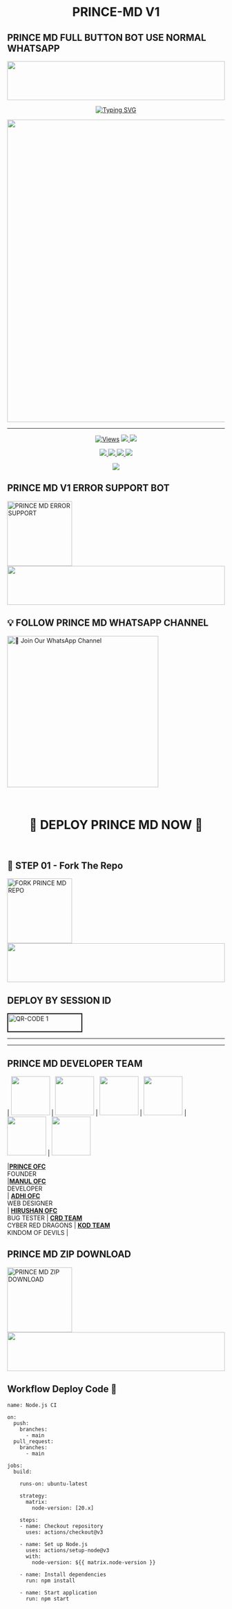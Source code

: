 
<h1 align="center">PRINCE-MD V1</h1>

## PRINCE MD FULL BUTTON BOT USE NORMAL WHATSAPP 

<img src="https://i.imgur.com/dBaSKWF.gif" height="90" width="100%">

<p align="center">
<a href="https://git.io/typing-svg"><img src="https://readme-typing-svg.demolab.com?font=Fira+Code&weight=700&size=33&pause=1000&color=5513F7&width=435&lines=PRINCE+MD+WHATSAPP+BOT" alt="Typing SVG" /></a>
</p>
<p align="center">
<a href="https://github.com/Armashahzan">
    <img src="https://files.catbox.moe/2hw5lq.jpg"  width="700px">
</a>
<hr>


<p align="center">

  <a href="https://github.com/Armashahzan/PRINCE-MD_V1">
    <img src="https://hits.seeyoufarm.com/api/count/incr/badge.svg?url=https%3A%2F%2Fgithub.com%2FVajiraTech%2FVAJIRA_MD&count_bg=%2379C83D&title_bg=%23555555&icon=gitpod.svg&icon_color=%23E7E7E7&title=Views&edge_flat=false" alt="Views"/></a>
  
  </a>
  <a href="https://github.com/Armashahzan/PRINCE-MD_V1/fork">
    <img src="https://img.shields.io/github/forks/VajiraTech/VAJIRA_MD?label=Fork&style=social">
    
  </a>
  <a href="https://github.com/Armashahzan/PRINCE-MD_V1/stargazers">
    <img src="https://img.shields.io/github/stars/VajiraTech/VAJIRA_MD?style=social">
  </a>
</p>

<p align="center">
  <a href="https://github.com/Armashahzan/PRINCE-MD_V1">
    <img src="https://img.shields.io/github/repo-size/VajiraTech/VAJIRA_MD?color=purple&label=Repo%20Size&style=plastic">

  </a>
  <a href="">
    <img src="https://img.shields.io/github/license/VajiraTech/VAJIRA_MD?color=purple&label=License&style=plastic">

  </a>
  <a href="https://github.com/Armashahzan/PRINCE-MD_V1">
    <img src="https://img.shields.io/github/languages/top/VajiraTech/VAJIRA_MD?color=purple&label=Javascript&style=plastic">

  </a>
  <a href="https://github.com/Armashahzan/PRINCE-MD_V1">
    <img src="https://img.shields.io/static/v1?label=Author&message=Prince%20ofc&color=purple&style=plastic">

  </a>
  </p>
 <p align="center">
  <a href="https://github.com/Armashahzan/PRINCE-MD_V1">
    <img src="https://img.shields.io/badge/OUR%20%20%20TEAM-CRD%20OFFICIAL%20(CRD)-purple&style=plastic">

  </a>
</p>



## PRINCE MD V1 ERROR SUPPORT BOT

<a href="https://goto.now/3NtN2"><img src="" alt="PRINCE MD ERROR SUPPORT" width="150"></a>
</br>
<img src="https://i.imgur.com/dBaSKWF.gif" height="90" width="100%">
<br>



## 💡 FOLLOW PRINCE MD WHATSAPP CHANNEL

<a href="https://whatsapp.com/channel/0029VaxOi76K5cDJkV9UYR0Q"><img src="https://img.shields.io/badge/Join%20Our%20WhatsApp%20Channel-blue" alt="📎 Join Our WhatsApp Channel" width="350"></a>

<br>

<div align="center">
 
  <h1>🙂 DEPLOY PRINCE MD NOW 🙂</h1>
</div>

<br>

## 🎀 STEP 01 -  Fork The Repo

<a href="https://github.com/Armashahzan/PRINCE-MD_V1"><img src="https://img.shields.io/badge/Fork%20Repo-blue" alt="FORK PRINCE MD REPO" width="150"></a>
</br>
<img src="https://i.imgur.com/dBaSKWF.gif" height="90" width="100%">
<br>

## DEPLOY BY SESSION ID 

<a href="https://prince-md-pair-session.onrender.com"><img src="https://i.ibb.co/FWSfNmb/scan-qr-zusyco-btn.png" alt="QR-CODE 1" border="2" width="170" height="40" ></a>

<hr>
<hr>

## PRINCE MD DEVELOPER TEAM
| <a href="https://api.whatsapp.com/send?phone=+94751543731&text="><img src="https://files.catbox.moe/ls5xnp.jpg" width=90 height=90></a> | <a href="https://api.whatsapp.com/send?phone=+94726400295&text="><img src="https://files.catbox.moe/lwlae1.jpg" width=90 height=90></a> | <a href="https://api.whatsapp.com/send?phone=+94741354157&text="><img src="https://files.catbox.moe/z54jub.jpg" width=90 height=90></a> | <a href="https://api.whatsapp.com/send?phone=+94714793760&text="><img src="https://files.catbox.moe/5bqva8.jpg" width=90 height=90></a> | <a href="https://whatsapp.com/channel/0029VaiJsCOFXUud9s3vdk0P"><img src="https://files.catbox.moe/rf17a2.jpg" width=90 height=90></a> | <a href="https://whatsapp.com/channel/0029VbA6MyD6LwHbPn0Eqx2h"><img src="https://files.catbox.moe/13jvb6.jpg" width=90 height=90></a>

|**[PRINCE OFC](https://api.whatsapp.com/send?phone=+94751543731&text=)**</br>FOUNDER</br>|**[MANUL OFC](https://api.whatsapp.com/send?phone=+94726400295&text=)**</br>  DEVELOPER</br> | **[ADHI OFC](https://api.whatsapp.com/send?phone=+94741354157&text=)**</br>WEB DESIGNER</br> | **[HIRUSHAN OFC](https://api.whatsapp.com/send?phone=+94714793760&text=)**</br>BUG TESTER | **[CRD TEAM](https://whatsapp.com/channel/0029VaiJsCOFXUud9s3vdk0P)**</br>CYBER RED DRAGONS | **[KOD TEAM](https://whatsapp.com/channel/0029VbA6MyD6LwHbPn0Eqx2h)**</br>KINDOM OF DEVILS |






## PRINCE MD ZIP DOWNLOAD

<a href="https://www.mediafire.com/file/vczi5t2ldvomag9/Prince-Public.zip/file"><img src="" alt="PRINCE MD ZIP DOWNLOAD" width="150"></a>
</br>
<img src="https://i.imgur.com/dBaSKWF.gif" height="90" width="100%">
<br>

## Workflow Deploy Code 🙂


```
name: Node.js CI

on:
  push:
    branches:
      - main
  pull_request:
    branches:
      - main

jobs:
  build:

    runs-on: ubuntu-latest

    strategy:
      matrix:
        node-version: [20.x]

    steps:
    - name: Checkout repository
      uses: actions/checkout@v3

    - name: Set up Node.js
      uses: actions/setup-node@v3
      with:
        node-version: ${{ matrix.node-version }}

    - name: Install dependencies
      run: npm install

    - name: Start application
      run: npm start
```


